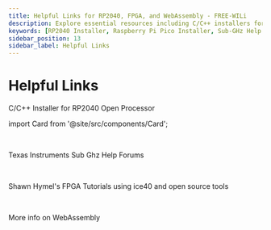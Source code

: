 ```yaml
---
title: Helpful Links for RP2040, FPGA, and WebAssembly - FREE-WILi
description: Explore essential resources including C/C++ installers for RP2040, Sub-1 GHz support forums, FPGA tutorials with iCE40, and more information on WebAssembly. Access guides, forums, and tutorials to enhance your projects.
keywords: [RP2040 Installer, Raspberry Pi Pico Installer, Sub-GHz Help Forums, Texas Instruments, FPGA Tutorials, iCE40 FPGA, Open Source FPGA Tools, WebAssembly Resources]
sidebar_position: 13
sidebar_label: Helpful Links
---
```


# Helpful Links

C/C++ Installer for RP2040 Open Processor

import Card from '@site/src/components/Card'; 

<Card 
  title="Raspberry Pi Pico Windows Installer - Raspberry Pi"
  description="Raspberry Pi"
  link="https://www.raspberrypi.com/news/raspberry-pi-pico-windows-installer/" 
  imageUrl="/img/Raspberry.png"
/>

<br/>

Texas Instruments Sub Ghz Help Forums

<Card 
  title="Sub-1 GHz forum - Sub-1 GHz - TI E2E support forums"
  description=""
  link="https://e2e.ti.com/support/wireless-connectivity/sub-1-ghz-group/sub-1-ghz/f/sub-1-ghz-forum" 
  imageUrl="/img/texas.png"
/>

<br/>

Shawn Hymel's FPGA Tutorials using ice40 and open source tools 

<Card 
  title="GitHub - ShawnHymel/introduction-to-fpga"
  description="Github"
  link="https://github.com/ShawnHymel/introduction-to-fpga" 
  imageUrl="/img/github.png"
/>

<br/>

More info on WebAssembly 

<Card 
  title="WebAssembly"
  description=""
  link="https://webassembly.org/" 
  imageUrl="/img/WebAssembly-Logo.png"
/>

